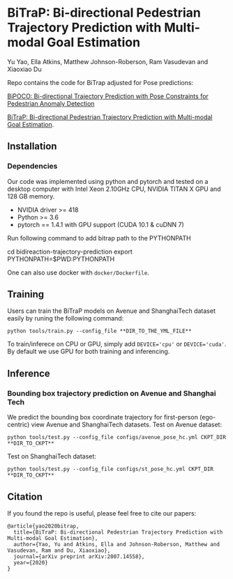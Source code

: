 # BiTraP: Bi-directional Pedestrian Trajectory Prediction with Multi-modal Goal Estimation
Yu Yao, Ella Atkins, Matthew Johnson-Roberson, Ram Vasudevan and Xiaoxiao Du

Repo contains the code for BiTrap adjusted for Pose predictions:

[BiPOCO: Bi-directional Trajectory Prediction with Pose Constraints for
Pedestrian Anomaly Detection]()

[BiTraP: Bi-directional Pedestrian Trajectory Prediction with Multi-modal Goal Estimation](https://arxiv.org/abs/2007.14558).



## Installation
### Dependencies
Our code was implemented using python and pytorch and tested on a desktop computer with Intel Xeon 2.10GHz CPU, NVIDIA TITAN X GPU and 128 GB memory.

* NVIDIA driver >= 418
* Python >= 3.6
* pytorch == 1.4.1 with GPU support (CUDA 10.1 & cuDNN 7)

Run following command to add bitrap path to the PYTHONPATH

  cd bidireaction-trajectory-prediction
  export PYTHONPATH=$PWD:PYTHONPATH

One can also use docker with `docker/Dockerfile`. 

## Training
Users can train the BiTraP models on Avenue and ShanghaiTech dataset easily by runing the following command:
```
python tools/train.py --config_file **DIR_TO_THE_YML_FILE** 
```


To train/inferece on CPU or GPU, simply add `DEVICE='cpu'` or  `DEVICE='cuda'`. By default we use GPU for both training and inferencing.

## Inference 


### Bounding box trajectory prediction on Avenue and Shanghai Tech
We predict the bounding box coordinate trajectory for first-person (ego-centric) view Avenue and ShanghaiTech datasets.
Test on Avenue dataset:
```
python tools/test.py --config_file configs/avenue_pose_hc.yml CKPT_DIR **DIR_TO_CKPT**

```

Test on ShanghaiTech dataset:
```
python tools/test.py --config_file configs/st_pose_hc.yml CKPT_DIR **DIR_TO_CKPT**
```

## Citation

If you found the repo is useful, please feel free to cite our papers:
```
@article{yao2020bitrap,
  title={BiTraP: Bi-directional Pedestrian Trajectory Prediction with Multi-modal Goal Estimation},
  author={Yao, Yu and Atkins, Ella and Johnson-Roberson, Matthew and Vasudevan, Ram and Du, Xiaoxiao},
  journal={arXiv preprint arXiv:2007.14558},
  year={2020}
}
```
